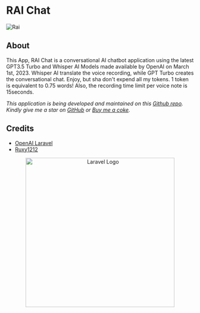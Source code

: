 # RAI Chat
![Rai](https://user-images.githubusercontent.com/85977511/222946062-a266a716-57a7-4d33-ba20-80fedccd08b1.PNG)

## About

This App, RAI Chat is a conversational AI chatbot application using the latest GPT3.5 Turbo and Whisper AI Models made available by OpenAI on March 1st, 2023. Whisper AI translate the voice recording, while GPT Turbo creates the conversational chat. Enjoy, but sha don't expend all my tokens. 1 token is equivalent to 0.75 words! Also, the recording time limit per voice note is 15seconds.

<i>This application is being developed and maintained on this [Github repo](https://github.com/ruxy1212/aiconvchat). Kindly give me a star on [GitHub](https://github.com/ruxy1212) or [Buy me a coke](https://www.buymeacoffee.com/ruxy1212).</i>

## Credits 

- [OpenAI Laravel](https://github.com/openai-php/laravel)
- [Ruxy1212](https://github.com/ruxy1212)

<p align="center"><a href="https://laravel.com" target="_blank"><img src="https://raw.githubusercontent.com/laravel/art/master/logo-lockup/5%20SVG/2%20CMYK/1%20Full%20Color/laravel-logolockup-cmyk-red.svg" width="400" alt="Laravel Logo"></a></p>
